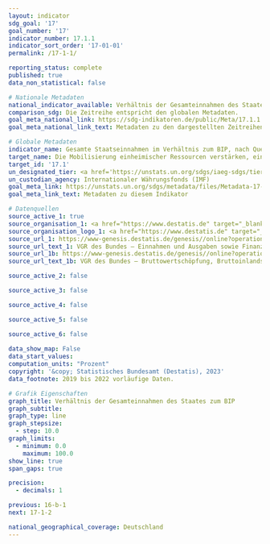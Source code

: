```yaml
---
layout: indicator    
sdg_goal: '17'    
goal_number: '17'    
indicator_number: 17.1.1    
indicator_sort_order: '17-01-01'    
permalink: /17-1-1/    

reporting_status: complete    
published: true    
data_non_statistical: false    

# Nationale Metadaten    
national_indicator_available: Verhältnis der Gesamteinnahmen des Staates zum BIP    
comparison_sdg: Die Zeitreihe entspricht den globalen Metadaten.    
goal_meta_national_link: https://sdg-indikatoren.de/public/Meta/17.1.1.pdf
goal_meta_national_link_text: Metadaten zu den dargestellten Zeitreihen    

# Globale Metadaten    
indicator_name: Gesamte Staatseinnahmen im Verhältnis zum BIP, nach Quelle    
target_name: Die Mobilisierung einheimischer Ressourcen verstärken, einschließlich durch internationale Unterstützung für die Entwicklungsländer, um die nationalen Kapazitäten zur Erhebung von Steuern und anderen Abgaben zu verbessern    
target_id: '17.1'    
un_designated_tier: <a href='https://unstats.un.org/sdgs/iaeg-sdgs/tier-classification/' title='Klicken Sie hier um weitere Informationen zur UN-Tier-Klassifikation zu erhalten.'  target='_blank'>Tier I</a>    
un_custodian_agency: Internationaler Währungsfonds (IMF)    
goal_meta_link: https://unstats.un.org/sdgs/metadata/files/Metadata-17-01-01.pdf    
goal_meta_link_text: Metadaten zu diesem Indikator        

# Datenquellen
source_active_1: true
source_organisation_1: <a href="https://www.destatis.de" target="_blank"> Statistisches Bundesamt (Destatis) </a>
source_organisation_logo_1: <a href="https://www.destatis.de" target="_blank"><img src="https://g205sdgs.github.io/sdg-indicators/public/OrgImgDe/destatis.png" alt="Logo destatis" style="height:60px; width:148px"/></a>
source_url_1: https://www-genesis.destatis.de/genesis//online?operation=table&code=81000-0031&bypass=true&language=de
source_url_text_1: VGR des Bundes – Einnahmen und Ausgaben sowie Finanzierungssaldo des Staates – GENESIS online 81000-0031
source_url_1b: https://www-genesis.destatis.de/genesis//online?operation=table&code=81000-0001&bypass=true&language=de
source_url_text_1b: VGR des Bundes – Bruttowertschöpfung, Bruttoinlandsprodukt (nominal/preisbereinigt) – GENESIS online 81000-0001

source_active_2: false

source_active_3: false

source_active_4: false

source_active_5: false

source_active_6: false
    
data_show_map: False    
data_start_values:     
computation_units: "Prozent"    
copyright: '&copy; Statistisches Bundesamt (Destatis), 2023'    
data_footnote: 2019 bis 2022 vorläufige Daten.    

# Grafik Eigenschaften    
graph_title: Verhältnis der Gesamteinnahmen des Staates zum BIP
graph_subtitle:     
graph_type: line
graph_stepsize: 
  - step: 10.0    
graph_limits:
  - minimum: 0.0
    maximum: 100.0
show_line: true
span_gaps: true

precision:
  - decimals: 1    

previous: 16-b-1    
next: 17-1-2    

national_geographical_coverage: Deutschland    
---
```


<span></span>